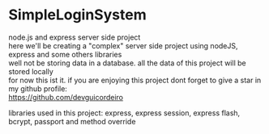# SimpleLoginSystem
node.js and express server side project
</br>
here we'll be creating a "complex" server side project using nodeJS, express and some others libraries
</br>
well not be storing data in a database. all the data of this project will be stored locally
</br>
for now this ist it. if you are enjoying this project dont forget to give a star in my github profile:
</br>
https://github.com/devguicordeiro
</br>

libraries used in this project: express, express session, express flash, bcrypt, passport and method override
